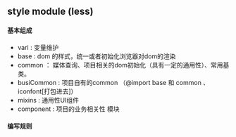 ## style module (less)
#### 基本组成
- vari : 变量维护
- base : dom 的样式，统一或者初始化浏览器对dom的渲染
- common ： 媒体查询、项目相关的dom初始化（具有一定的通用性）、常用基类。
- busiCommon : 项目自有的common （@import base 和 common 、 iconfont[打包进去]）
- mixins : 通用性UI组件
- component : 项目的业务相关性 模块

#### 编写规则

